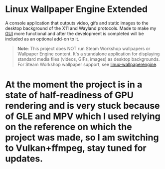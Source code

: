 # Linux Wallpaper Engine Extended

A console application that outputs video, gifs and static images to the desktop background of the X11 and Wayland protocols. Made to make my [GUI](https://github.com/MikiDevLog/wallpaperengine-gui) more functional and after the development is completed will be included as an optional add-on to it.

> **Note**: This project does NOT run Steam Workshop wallpapers or Wallpaper Engine content. It's a standalone application for displaying standard media files (videos, GIFs, images) as desktop backgrounds. For Steam Workshop wallpaper support, see [linux-wallpaperengine](https://github.com/Almamu/linux-wallpaperengine).

# At the moment the project is in a state of half-readiness of GPU rendering and is very stuck because of GLE and MPV which I used relying on the reference on which the project was made, so I am switching to Vulkan+ffmpeg, stay tuned for updates.